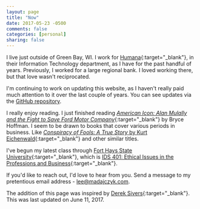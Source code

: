 ```yaml
---
layout: page
title: "Now"
date: 2017-05-23 -0500
comments: false
categories: [personal]
sharing: false
---
```


I live just outside of Green Bay, WI.  I work for [Humana][1]{:target="_blank"}, in their Information Technology department, as I have for the past handful of years.  Previously, I worked for a large regional bank.  I loved working there, but that love wasn't reciprocated.

I'm continuing to work on updating this website, as I haven't really paid much attention to it over the last couple of years.  You can see updates via the [GitHub repository][4].

I really enjoy reading.  I just finished reading [*American Icon: Alan Mulally and the Fight to Save Ford Motor Company*][6]{:target="_blank"} by Bryce Hoffman.
I seem to be drawn to books that cover various periods in business.  Like [*Conspiracy of Fools: A True Story* by Kurt Eichenwald][7]{:target="_blank"} and other similar titles.

I've begun my latest class through [Fort Hays State University][2]{:target="_blank"}, which is [IDS 401: Ethical Issues in the Professions and Business][5]{:target="_blank"}.

If you'd like to reach out, I'd love to hear from you.  Send a message to my pretentious email address - <lee@madajczyk.com>.

The addition of this page was inspired by [Derek Sivers][3]{:target="_blank"}.  This was last updated on June 11, 2017.

[1]: https://www.humana.com/
[2]: https://www.fhsu.edu/
[3]: http://sivers.org/now
[4]: https://github.com/madajczyk/madajczyk.com
[5]: https://www.fhsu.edu/philosophy/course-descriptions/
[6]: https://www.amazon.com/American-Icon-Mulally-Fight-Company/dp/0307886069
[7]: https://www.amazon.com/Conspiracy-Fools-Story-Kurt-Eichenwald/dp/0767911792
